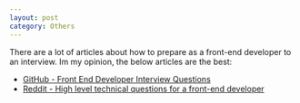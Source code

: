 ```yaml
---
layout: post
category: Others
---
```


There are a lot of articles about how to prepare as a front-end developer to an interview. Im my opinion, the below articles are the best:

* [GitHub - Front End Developer Interview Questions](https://github.com/h5bp/Front-end-Developer-Interview-Questions)
* [Reddit - High level technical questions for a front-end developer](https://www.reddit.com/r/javascript/comments/3f7rx5/been_interviewing_with_a_lot_of_tech_startups_as/)